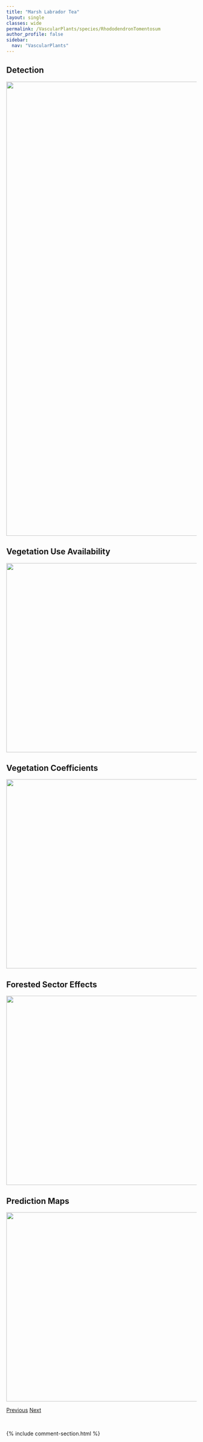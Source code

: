 ```yaml
---
title: "Marsh Labrador Tea"
layout: single
classes: wide
permalink: /VascularPlants/species/RhododendronTomentosum
author_profile: false
sidebar:
  nav: "VascularPlants"
---
```


<h2>Detection</h2>

<a href="https://drive.google.com/uc?export=view&id=18ldA-J4M-NxVURd0pDfyUWlS2wS8LqnE">
<img src="https://drive.google.com/uc?export=view&id=18ldA-J4M-NxVURd0pDfyUWlS2wS8LqnE" height = "1200" width = "800">
</a>


<h2>Vegetation Use Availability</h2>

<a href="https://drive.google.com/uc?export=view&id=1H-FYhOOCI4w6kgYUyLGywLgowWTFjCXI">
<img src="https://drive.google.com/uc?export=view&id=1H-FYhOOCI4w6kgYUyLGywLgowWTFjCXI" height = "500" width = "1000">
</a>


<h2>Vegetation Coefficients</h2>

<a href="https://drive.google.com/uc?export=view&id=1J5yVsx3lXvZgOc86PdyfPs4HAco2d7tP">
<img src="https://drive.google.com/uc?export=view&id=1J5yVsx3lXvZgOc86PdyfPs4HAco2d7tP" height = "500" width = "1000">
</a>


<h2>Forested Sector Effects</h2>

<a href="https://drive.google.com/uc?export=view&id=1JaN6Excz2g3pgoNkPxxDkv-uj_Aj_a2F">
<img src="https://drive.google.com/uc?export=view&id=1JaN6Excz2g3pgoNkPxxDkv-uj_Aj_a2F" height = "500" width = "1000">
</a>


<h2>Prediction Maps</h2>

<a href="https://drive.google.com/uc?export=view&id=1UOPqsLObPrCeh2Caao5KiWCPxWaWZnuC">
<img src="https://drive.google.com/uc?export=view&id=1UOPqsLObPrCeh2Caao5KiWCPxWaWZnuC" height = "500" width = "1000">
</a>


<a href="/DevelopmentWebsite/VascularPlants/species/RhododendronGroenlandicum" class="pagination--pager" title="Common Labrador Tea">Previous</a> <a href="/DevelopmentWebsite/VascularPlants/species/RhusAromatica" class="pagination--pager" title="Rhus aromatica">Next</a>

<p>&nbsp;</p>

{% include comment-section.html %}
